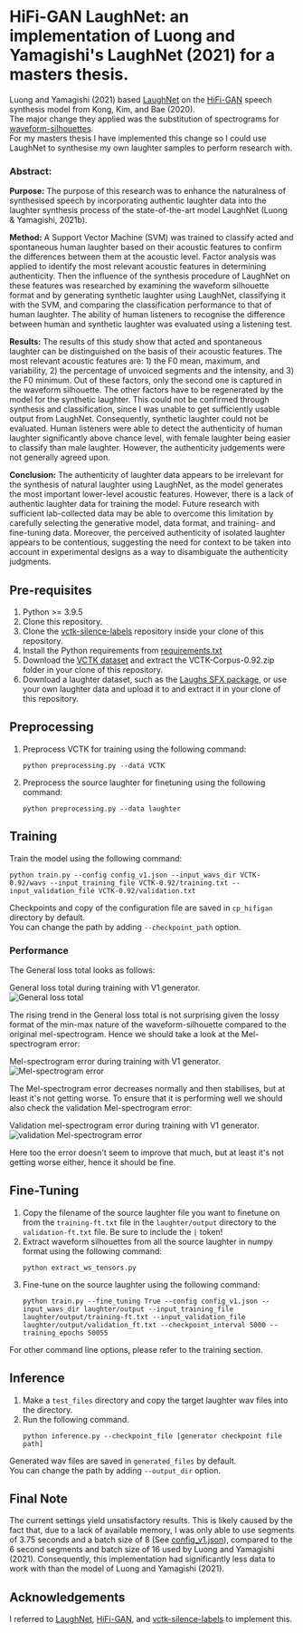 # HiFi-GAN LaughNet: an implementation of Luong and Yamagishi's LaughNet (2021) for a masters thesis.

Luong and Yamagishi (2021) based [LaughNet](https://arxiv.org/abs/2110.04946) on the [HiFi-GAN](https://arxiv.org/abs/2010.05646) speech synthesis model from Kong, Kim, and Bae (2020).<br/>
The major change they applied was the substitution of spectrograms for [waveform-silhouettes](https://github.com/nii-yamagishilab/waveform-silhouette-module).<br/>
For my masters thesis I have implemented this change so I could use LaughNet to synthesise my own laughter samples to perform research with.

### Abstract:

**Purpose:** The purpose of this research was to enhance the naturalness of synthesised speech by incorporating authentic laughter data into the laughter synthesis process of the state-of-the-art model LaughNet (Luong & Yamagishi, 2021b).

**Method:** A Support Vector Machine (SVM) was trained to classify acted and spontaneous human laughter based on their acoustic features to confirm the differences between them at the acoustic level. Factor analysis was applied to identify the most relevant acoustic features in determining authenticity. Then the influence of the synthesis procedure of LaughNet on these features was researched by examining the waveform silhouette format and by generating synthetic laughter using LaughNet, classifying it with the SVM, and comparing the classification performance to that of human laughter. The ability of human listeners to recognise the difference between human and synthetic laughter was evaluated using a listening test.

**Results:** The results of this study show that acted and spontaneous laughter can be distinguished on the basis of their acoustic features. The most relevant acoustic features are: 1) the F0 mean, maximum, and variability, 2) the percentage of unvoiced segments and the intensity, and 3) the F0 minimum. Out of these factors, only the second one is captured in the waveform silhouette. The other factors have to be regenerated by the model for the synthetic laughter. This could not be confirmed through synthesis and classification, since I was unable to get sufficiently usable output from LaughNet. Consequently, synthetic laughter could not be evaluated. Human listeners were able to detect the authenticity of human laughter significantly above chance level, with female laughter being easier to classify than male laughter. However, the authenticity judgements were not generally agreed upon.

**Conclusion:** The authenticity of laughter data appears to be irrelevant for the synthesis of natural laughter using LaughNet, as the model generates the most important lower-level acoustic features. However, there is a lack of authentic laughter data for training the model. Future research with sufficient lab-collected data may be able to overcome this limitation by carefully selecting the generative model, data format, and training- and fine-tuning data. Moreover, the perceived authenticity of isolated laughter appears to be contentious, suggesting the need for context to be taken into account in experimental designs as a way to disambiguate the authenticity judgments.


## Pre-requisites
1. Python >= 3.9.5
2. Clone this repository.
3. Clone the [vctk-silence-labels](https://github.com/nii-yamagishilab/vctk-silence-labels) repository inside your clone of this repository.
4. Install the Python requirements from [requirements.txt](requirements.txt)
5. Download the [VCTK dataset](https://datashare.ed.ac.uk/handle/10283/3443) and extract the VCTK-Corpus-0.92.zip folder in your clone of this repository.
6. Download a laughter dataset, such as the [Laughs SFX package](https://assetstore.unity.com/packages/audio/sound-fx/voices/laughs-sfx-111509), or use your own laughter data and upload it to and extract it in your clone of this repository.

## Preprocessing
1. Preprocess VCTK for training using the following command:
	```
	python preprocessing.py --data VCTK
	```
2. Preprocess the source laughter for finetuning using the following command:
	```
	python preprocessing.py --data laughter
	```

## Training
Train the model using the following command:
```
python train.py --config config_v1.json --input_wavs_dir VCTK-0.92/wavs --input_training_file VCTK-0.92/training.txt --input_validation_file VCTK-0.92/validation.txt
```

Checkpoints and copy of the configuration file are saved in `cp_hifigan` directory by default.<br>
You can change the path by adding `--checkpoint_path` option.

### Performance
The General loss total looks as follows:  

General loss total during training with V1 generator.<br>
![General loss total](./GLT.png)

The rising trend in the General loss total is not surprising given the lossy format of the min-max nature of the waveform-silhouette compared to the original mel-spectrogram.
Hence we should take a look at the Mel-spectrogram error:

Mel-spectrogram error during training with V1 generator.<br>
![Mel-spectrogram error](./MSE.png)

The Mel-spectrogram error decreases normally and then stabilises, but at least it's not getting worse.
To ensure that it is performing well we should also check the validation Mel-spectrogram error:

Validation mel-spectrogram error during training with V1 generator.<br>
![validation Mel-spectrogram error](./VMSE.png)

Here too the error doesn't seem to improve that much, but at least it's not getting worse either, hence it should be fine.

## Fine-Tuning
1. Copy the filename of the source laughter file you want to finetune on from the `training-ft.txt` file in the `laughter/output` directory to the `validation-ft.txt` file. Be sure to include the `|` token!
2. Extract waveform silhouettes from all the source laughter in numpy format using the following command:
    ```
    python extract_ws_tensors.py
    ```
3. Fine-tune on the source laughter using the following command: 
    ```
    python train.py --fine_tuning True --config config_v1.json --input_wavs_dir laughter/output --input_training_file laughter/output/training-ft.txt --input_validation_file laughter/output/validation_ft.txt --checkpoint_interval 5000 --training_epochs 50055
    ```

For other command line options, please refer to the training section.

## Inference
1. Make a `test_files` directory and copy the target laughter wav files into the directory.
2. Run the following command.
    ```
    python inference.py --checkpoint_file [generator checkpoint file path]
    ```
Generated wav files are saved in `generated_files` by default.<br>
You can change the path by adding `--output_dir` option.

## Final Note
The current settings yield unsatisfactory results. This is likely caused by the fact that, due to a lack of available memory, I was only able to use segments of 3.75 seconds and a batch size of 8 (See [config_v1.json](./config_v1.json)), compared to the 6 second segments and batch size of 16 used by Luong and Yamagishi (2021).
Consequently, this implementation had significantly less data to work with than the model of Luong and Yamagishi (2021).

## Acknowledgements
I referred to [LaughNet](https://arxiv.org/abs/2110.04946), [HiFi-GAN](https://arxiv.org/abs/2010.05646),
and [vctk-silence-labels](https://github.com/nii-yamagishilab/vctk-silence-labels) to implement this.

